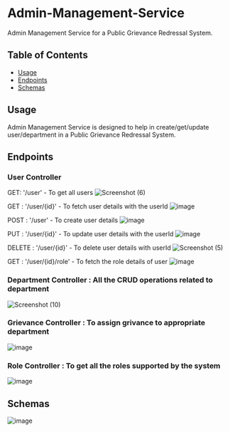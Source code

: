 # Admin-Management-Service
Admin Management Service for a Public Grievance Redressal System.

## Table of Contents

- [Usage](#usage)
- [Endpoints](#endpoints)
- [Schemas](#schemas)


## Usage

Admin Management Service is designed to help in create/get/update user/department in a Public Grievance Redressal System.


## Endpoints

### User Controller

GET: '/user' - To get all users
![Screenshot (6)](https://github.com/Public-Grievance-Redressal-System/Admin-Management-Service/assets/55571940/852515ed-6055-4596-92a3-52b06a9201bb)


GET : '/user/{id}' - To fetch user details with the userId
![image](https://github.com/Public-Grievance-Redressal-System/Admin-Management-Service/assets/55571940/567ce1e8-3f52-4029-87dc-565e85a3361e)


POST : '/user' - To create user details
![image](https://github.com/Public-Grievance-Redressal-System/Admin-Management-Service/assets/55571940/5ec309d5-115d-4d86-bb19-760bccae9a82)


PUT : '/user/{id}' - To update user details with the userId
![image](https://github.com/Public-Grievance-Redressal-System/Admin-Management-Service/assets/55571940/62973bbc-4049-4b4a-8a4a-a84aa3f79e1f)


DELETE : '/user/{id}' - To delete user details with userId
![Screenshot (5)](https://github.com/Public-Grievance-Redressal-System/Admin-Management-Service/assets/55571940/73ce28ec-3007-47c1-97de-9b1a89eb74cf)

GET : '/user/{id}/role' - To fetch the role details of user
![image](https://github.com/Public-Grievance-Redressal-System/Admin-Management-Service/assets/55571940/41a24d4d-ae25-4df8-84d2-590546b4e6bf)


### Department Controller : All the CRUD operations related to department

![Screenshot (10)](https://github.com/Public-Grievance-Redressal-System/Admin-Management-Service/assets/55571940/29d44f9c-795c-4d36-90b9-d2de74c3abdf)


### Grievance Controller : To assign grivance to appropriate department
  ![image](https://github.com/Public-Grievance-Redressal-System/Admin-Management-Service/assets/55571940/3da82e82-b20a-4dec-87b9-56eb2127b772)


### Role Controller : To get all the roles supported by the system
![image](https://github.com/Public-Grievance-Redressal-System/Admin-Management-Service/assets/55571940/0b22c65e-9bab-439c-814c-276eeb36d3c1)


## Schemas
![image](https://github.com/Public-Grievance-Redressal-System/Admin-Management-Service/assets/55571940/c6e5ffa0-aad2-4de2-acbc-789d2647b78e)


